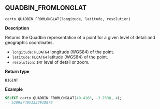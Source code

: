 ## QUADBIN_FROMLONGLAT

```sql:signature
carto.QUADBIN_FROMLONGLAT(longitude, latitude, resolution)
```

**Description**

Returns the Quadbin representation of a point for a given level of detail and geographic coordinates.

* `longitude`: `FLOAT64` longitude (WGS84) of the point.
* `latitude`: `FLOAT64` latitude (WGS84) of the point.
* `resolution`: `INT` level of detail or zoom.

**Return type**

`BIGINT`

**Example**

```sql
SELECT carto.QUADBIN_FROMLONGLAT(40.4168, -3.7038, 4);
-- 5209574053332910079
```